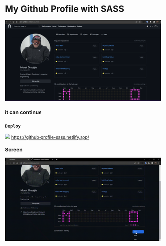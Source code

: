 <h1> My Github Profile  with SASS  </h1>

 ![](picture.png) </br>

<h3> it can continue </h3> 

 ### `Deploy` 

<img src="https://www.svgrepo.com/show/376339/netlify.svg" ald="Cloud Image" widt='20' height='20' /> https://github-profile-sass.netlify.app/

<h3> Screen </h3>

![](screen.gif) </br>
